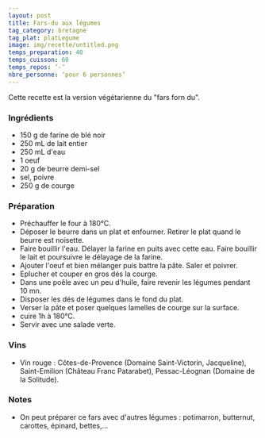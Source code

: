```yaml
---
layout: post
title: Fars-du aux légumes
tag_category: bretagne
tag_plat: platLegume
image: img/recette/untitled.png
temps_preparation: 40
temps_cuisson: 60
temps_repos: ‘-‘
nbre_personne: ‘pour 6 personnes’
---
```


Cette recette est la version végétarienne du "fars forn du".

### Ingrédients
* 150 g de farine de blé noir
* 250 mL de lait entier
* 250 mL d'eau
* 1 oeuf
* 20 g de beurre demi-sel
* sel, poivre
* 250 g de courge

### Préparation
* Préchauffer le four à 180°C.
* Déposer le beurre dans un plat et enfourner. Retirer le plat quand le beurre est noisette.
* Faire bouillir l'eau. Délayer la farine en puits avec cette eau. Faire bouillir le lait et poursuivre le délayage de la farine.
* Ajouter l'oeuf et bien mélanger puis battre la pâte. Saler et poivrer.
* Eplucher et couper en gros dés la courge.
* Dans une poêle avec un peu d'huile, faire revenir les légumes pendant 10 mn.
* Disposer les dés de légumes dans le fond du plat.
* Verser la pâte et poser quelques lamelles de courge sur la surface.
* cuire 1h à 180°C.
* Servir avec une salade verte.

### Vins
* Vin rouge : Côtes-de-Provence (Domaine Saint-Victorin, Jacqueline), Saint-Emilion (Château Franc Patarabet), Pessac-Léognan (Domaine de la Solitude).

### Notes
* On peut préparer ce fars avec d'autres légumes : potimarron, butternut, carottes, épinard, bettes,...
